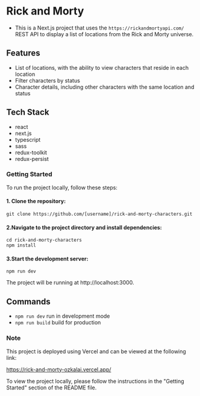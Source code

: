 # Rick and Morty

- This is a Next.js project that uses the `https://rickandmortyapi.com/` REST API to display a list of locations from the Rick and Morty universe.

## Features

- List of locations, with the ability to view characters that reside in each location
- Filter characters by status
- Character details, including other characters with the same location and status

## Tech Stack

- react
- next.js
- typescript
- sass
- redux-toolkit
- redux-persist

### Getting Started

To run the project locally, follow these steps:

#### 1. Clone the repository:

`git clone https://github.com/[username]/rick-and-morty-characters.git`

#### 2.Navigate to the project directory and install dependencies:

```
cd rick-and-morty-characters
npm install
```

#### 3.Start the development server:

```
npm run dev
```

The project will be running at http://localhost:3000.

## Commands

- `npm run dev` run in development mode
- `npm run build` build for production

### Note

This project is deployed using Vercel and can be viewed at the following link:

https://rick-and-morty-ozkalai.vercel.app/

To view the project locally, please follow the instructions in the "Getting Started" section of the README file.
